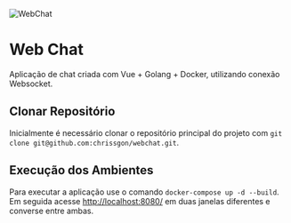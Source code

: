 ![WebChat](https://i.ibb.co/t2cx8kG/webchat.png)
# Web Chat
Aplicação de chat criada com Vue + Golang + Docker, utilizando conexão Websocket.

## Clonar Repositório
Inicialmente é necessário clonar o repositório principal do projeto com
`git clone git@github.com:chrissgon/webchat.git`.

## Execução dos Ambientes
Para executar a aplicação use o comando `docker-compose up -d --build`.
<br>
Em seguida acesse <a target="_blank" href="http://localhost:8080/">http://localhost:8080/</a> em duas janelas diferentes e converse entre ambas.
